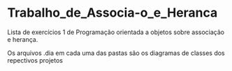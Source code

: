 # Trabalho_de_Associa-o_e_Heranca
Lista de exercícios 1 de Programação orientada a objetos sobre associação e herança.

Os arquivos .dia em cada uma das pastas são os diagramas de classes dos repectivos projetos
